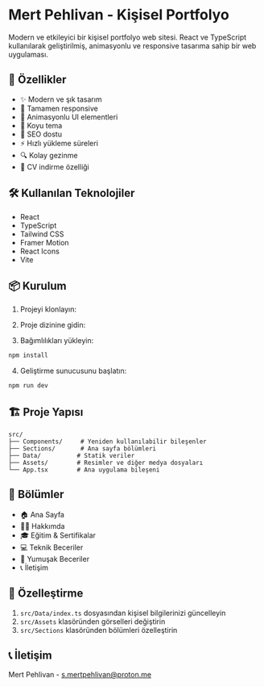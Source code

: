 # Mert Pehlivan - Kişisel Portfolyo

Modern ve etkileyici bir kişisel portfolyo web sitesi. React ve TypeScript kullanılarak geliştirilmiş, animasyonlu ve responsive tasarıma sahip bir web uygulaması.

## 🚀 Özellikler

- ✨ Modern ve şık tasarım
- 📱 Tamamen responsive
- 🎨 Animasyonlu UI elementleri
- 🌙 Koyu tema
- 🎯 SEO dostu
- ⚡ Hızlı yükleme süreleri
- 🔍 Kolay gezinme
- 📄 CV indirme özelliği

## 🛠️ Kullanılan Teknolojiler

- React
- TypeScript
- Tailwind CSS
- Framer Motion
- React Icons
- Vite

## 📦 Kurulum

1. Projeyi klonlayın:

2. Proje dizinine gidin:


3. Bağımlılıkları yükleyin:
```bash
npm install
```

4. Geliştirme sunucusunu başlatın:
```bash
npm run dev
```

## 🏗️ Proje Yapısı

```
src/
├── Components/     # Yeniden kullanılabilir bileşenler
├── Sections/       # Ana sayfa bölümleri
├── Data/          # Statik veriler
├── Assets/        # Resimler ve diğer medya dosyaları
└── App.tsx        # Ana uygulama bileşeni
```

## 📝 Bölümler

- 🏠 Ana Sayfa
- 👨‍💻 Hakkımda
- 🎓 Eğitim & Sertifikalar
- 💻 Teknik Beceriler
- 🤝 Yumuşak Beceriler
- 📞 İletişim

## 🔧 Özelleştirme

1. `src/Data/index.ts` dosyasından kişisel bilgilerinizi güncelleyin
2. `src/Assets` klasöründen görselleri değiştirin
3. `src/Sections` klasöründen bölümleri özelleştirin


## 📞 İletişim

Mert Pehlivan - [s.mertpehlivan@proton.me](mailto:s.mertpehlivan@proton.me)

